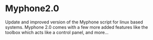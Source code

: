 # Myphone2.0
Update and improved version of the Myphone script for linux based systems. Myphone 2.0 comes with a few more added features like the toolbox which acts like a control panel, and more...
